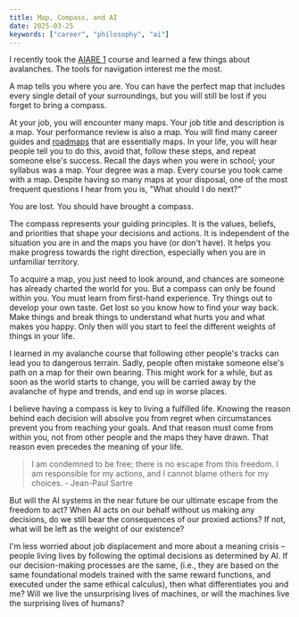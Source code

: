 ```yaml
---
title: Map, Compass, and AI
date: 2025-03-25
keywords: ["career", "philosophy", "ai"]
---
```


I recently took the [AIARE 1](https://avtraining.org/) course and learned a few things about avalanches. The tools for navigation interest me the most.

A map tells you where you are. You can have the perfect map that includes every single detail of your surroundings, but you will still be lost if you forget to bring a compass.

At your job, you will encounter many maps. Your job title and description is a map. Your performance review is also a map. You will find many career guides and [roadmaps](https://roadmap.sh/) that are essentially maps. In your life, you will hear people tell you to do this, avoid that, follow these steps, and repeat someone else's success. Recall the days when you were in school; your syllabus was a map. Your degree was a map. Every course you took came with a map. Despite having so many maps at your disposal, one of the most frequent questions I hear from you is, "What should I do next?"

You are lost. You should have brought a compass.

The compass represents your guiding principles. It is the values, beliefs, and priorities that shape your decisions and actions. It is independent of the situation you are in and the maps you have (or don't have). It helps you make progress towards the right direction, especially when you are in unfamiliar territory.

To acquire a map, you just need to look around, and chances are someone has already charted the world for you. But a compass can only be found within you. You must learn from first-hand experience. Try things out to develop your own taste. Get lost so you know how to find your way back. Make things and break things to understand what hurts you and what makes you happy. Only then will you start to feel the different weights of things in your life.

I learned in my avalanche course that following other people's tracks can lead you to dangerous terrain. Sadly, people often mistake someone else's path on a map for their own bearing. This might work for a while, but as soon as the world starts to change, you will be carried away by the avalanche of hype and trends, and end up in worse places.

I believe having a compass is key to living a fulfilled life. Knowing the reason behind each decision will absolve you from regret when circumstances prevent you from reaching your goals. And that reason must come from within you, not from other people and the maps they have drawn. That reason even precedes the meaning of your life.

> I am condemned to be free; there is no escape from this freedom. I am responsible for my actions, and I cannot blame others for my choices. - Jean-Paul Sartre

But will the AI systems in the near future be our ultimate escape from the freedom to act? When AI acts on our behalf without us making any decisions, do we still bear the consequences of our proxied actions? If not, what will be left as the weight of our existence?

I'm less worried about job displacement and more about a meaning crisis – people living lives by following the optimal decisions as determined by AI. If our decision-making processes are the same, (i.e., they are based on the same foundational models trained with the same reward functions, and executed under the same ethical calculus), then what differentiates you and me? Will we live the unsurprising lives of machines, or will the machines live the surprising lives of humans?
